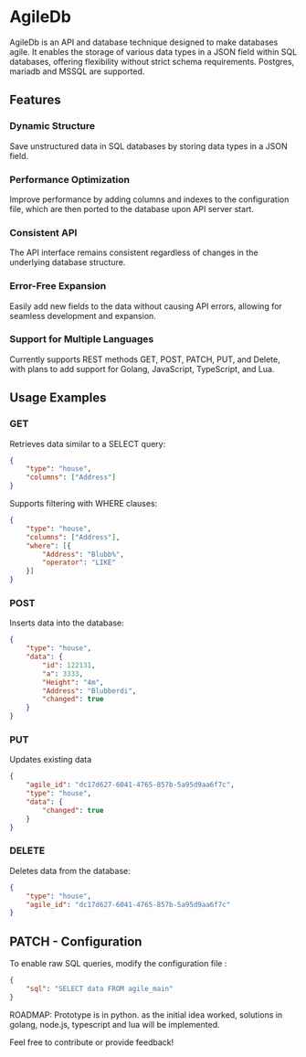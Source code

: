 # AgileDb
AgileDb is an API and database technique designed to make databases agile. It enables the storage of various data types in a JSON field within SQL databases, offering flexibility without strict schema requirements. 
Postgres, mariadb and MSSQL are supported.

## Features
### Dynamic Structure
Save unstructured data in SQL databases by storing data types in a JSON field.
### Performance Optimization 
Improve performance by adding columns and indexes to the configuration file, which are then ported to the database upon API server start.
### Consistent API
The API interface remains consistent regardless of changes in the underlying database structure.
### Error-Free Expansion 
Easily add new fields to the data without causing API errors, allowing for seamless development and expansion.
### Support for Multiple Languages
Currently supports REST methods GET, POST, PATCH, PUT, and Delete, with plans to add support for Golang, JavaScript, TypeScript, and Lua.

## Usage Examples
### GET
Retrieves data similar to a SELECT query:
```json
{
    "type": "house",
    "columns": ["Address"]
}
```
Supports filtering with WHERE clauses:
```json
{
    "type": "house",
    "columns": ["Address"],
    "where": [{
        "Address": "Blubb%",
        "operator": "LIKE"
    }]
}
```
### POST
Inserts data into the database:
```json
{
    "type": "house",
    "data": {
        "id": 122131,
        "a": 3333,
        "Height": "4m",
        "Address": "Blubberdi",
        "changed": true
    }
}
```
### PUT
Updates existing data
```json
{
    "agile_id": "dc17d627-6041-4765-857b-5a95d9aa6f7c",
    "type": "house",
    "data": {
        "changed": true
    }
}
```
### DELETE
Deletes data from the database:
```json
{
    "type": "house",
    "agile_id": "dc17d627-6041-4765-857b-5a95d9aa6f7c"
}
```

## PATCH - Configuration
To enable raw SQL queries, modify the configuration file :
```json
{
    "sql": "SELECT data FROM agile_main"
}
```
ROADMAP: 
Prototype is in python. as the initial idea worked, solutions in golang, node.js, typescript and lua will be implemented.


Feel free to contribute or provide feedback!
